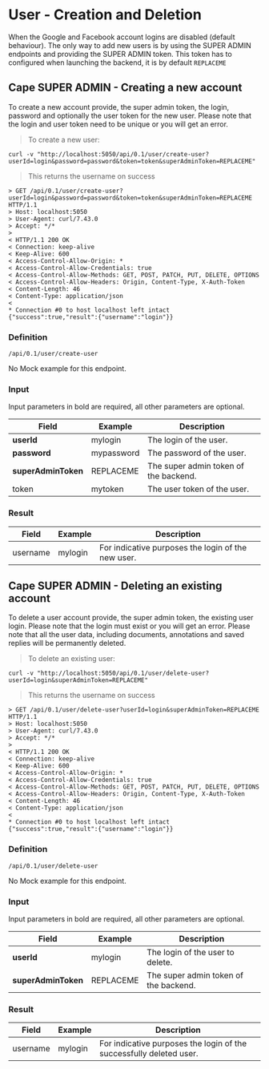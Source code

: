 # User - Creation and Deletion

When the Google and Facebook account logins are disabled (default behaviour).
The only way to add new users is by using the SUPER ADMIN endpoints and providing the SUPER ADMIN token.
This token has to configured when launching the backend, it is by default `REPLACEME`

## Cape SUPER ADMIN - Creating a new account

To create a new account provide, the super admin token, the login, password and optionally the user token for the new user.
Please note that the login and user token need to be unique or you will get an error.

> To create a new user:

```shell
curl -v "http://localhost:5050/api/0.1/user/create-user?userId=login&password=password&token=token&superAdminToken=REPLACEME"
```

> This returns the username on success

```shell
> GET /api/0.1/user/create-user?userId=login&password=password&token=token&superAdminToken=REPLACEME HTTP/1.1
> Host: localhost:5050
> User-Agent: curl/7.43.0
> Accept: */*
>
< HTTP/1.1 200 OK
< Connection: keep-alive
< Keep-Alive: 600
< Access-Control-Allow-Origin: *
< Access-Control-Allow-Credentials: true
< Access-Control-Allow-Methods: GET, POST, PATCH, PUT, DELETE, OPTIONS
< Access-Control-Allow-Headers: Origin, Content-Type, X-Auth-Token
< Content-Length: 46
< Content-Type: application/json
<
* Connection #0 to host localhost left intact
{"success":true,"result":{"username":"login"}}
```



### Definition

`/api/0.1/user/create-user`

No Mock example for this endpoint.

### Input

Input parameters in bold are required, all other parameters are optional.

Field | Example | Description
--------- | ------- | -----------
**userId** | mylogin | The login of the user.
**password** | mypassword | The password of the user.
**superAdminToken** | REPLACEME | The super admin token of the backend.
token| mytoken | The user token of the user.

### Result

Field | Example | Description
--------- | ------- | -----------
username | mylogin | For indicative purposes the login of the new user.

## Cape SUPER ADMIN - Deleting an existing account

To delete a user account provide, the super admin token, the existing user login.
Please note that the login must exist or you will get an error.
Please note that all the user data, including documents, annotations and saved replies will be permanently deleted.

> To delete an existing user:

```shell
curl -v "http://localhost:5050/api/0.1/user/delete-user?userId=login&superAdminToken=REPLACEME"
```

> This returns the username on success

```shell
> GET /api/0.1/user/delete-user?userId=login&superAdminToken=REPLACEME HTTP/1.1
> Host: localhost:5050
> User-Agent: curl/7.43.0
> Accept: */*
>
< HTTP/1.1 200 OK
< Connection: keep-alive
< Keep-Alive: 600
< Access-Control-Allow-Origin: *
< Access-Control-Allow-Credentials: true
< Access-Control-Allow-Methods: GET, POST, PATCH, PUT, DELETE, OPTIONS
< Access-Control-Allow-Headers: Origin, Content-Type, X-Auth-Token
< Content-Length: 46
< Content-Type: application/json
<
* Connection #0 to host localhost left intact
{"success":true,"result":{"username":"login"}}
```



### Definition

`/api/0.1/user/delete-user`

No Mock example for this endpoint.

### Input

Input parameters in bold are required, all other parameters are optional.

Field | Example | Description
--------- | ------- | -----------
**userId** | mylogin | The login of the user to delete.
**superAdminToken** | REPLACEME | The super admin token of the backend.

### Result

Field | Example | Description
--------- | ------- | -----------
username | mylogin | For indicative purposes the login of the successfully deleted user.

